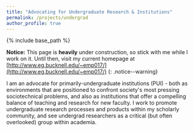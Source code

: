 ```yaml
---
title: "Advocating for Undergraduate Research & Institutions"
permalink: /projects/undergrad
author_profile: true
---
```


<link rel="stylesheet" href="{{ base_path }}/assets/css/pubstyle.css">
{% include base_path %}
<script src="{{ base_path }}/assets/js/undergradSettings.js"></script>
<script src="{{ base_path }}/assets/js/listpubs.js"></script>

**Notice:** This page is **heavily** under construction, so stick with me while I work on it. Until then, visit my current homepage at [http://www.eg.bucknell.edu/~emp017/](http://www.eg.bucknell.edu/~emp017/)
{: .notice--warning}

I am an advocate for primarily-undergraduate institutions (PUI) - both as environments that are positioned to confront society's most pressing sociotechnical problems, and also as institutions that offer a compelling balance of teaching and research for new faculty. I work to promote undergraduate research processes and products within my scholarly community, and see undergrad researchers as a critical (but often overlooked) group within academia.

<div id="highlights"></div> 

<div id="publications"></div> 





